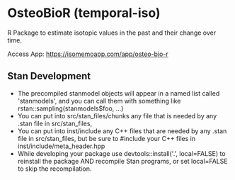 # OsteoBioR (temporal-iso)

R Package to estimate isotopic values in the past and their change over time.

Access App: https://isomemoapp.com/app/osteo-bio-r

## Stan Development
* The precompiled stanmodel objects will appear in a named list called 'stanmodels', 
and you can call them with something like rstan::sampling(stanmodels$foo, ...)
* You can put into src/stan_files/chunks any file that is needed by any .stan file in src/stan_files, 
* You can put into inst/include any C++ files that are needed by any .stan file in src/stan_files, 
but be sure to #include your C++ files in inst/include/meta_header.hpp
* While developing your package use devtools::install('.', local=FALSE) 
to reinstall the package AND recompile Stan programs, or set local=FALSE to skip the recompilation.

